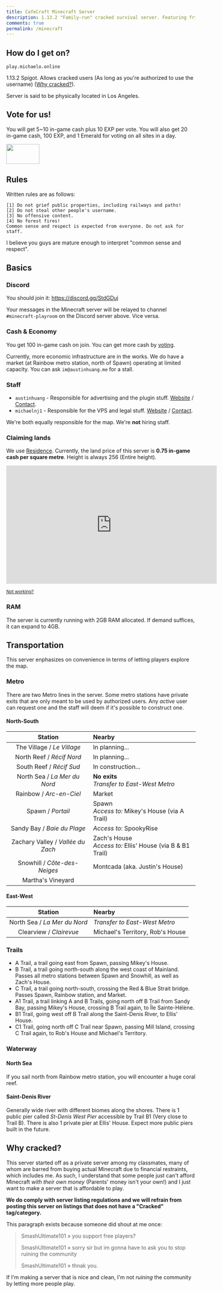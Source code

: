 ```yaml
---
title: CafeCraft Minecraft Server
description: 1.13.2 "Family-run" cracked survival server. Featuring friendly staff and a map with a town feel!
comments: true
permalink: /minecraft
---
```


## How do I get on?
`play.michaelo.online`

1.13.2 Spigot. Allows cracked users (As long as you're authorized to use the username) ([Why cracked?](#why-cracked)).

Server is said to be physically located in Los Angeles.

## Vote for us!
You will get 5~10 in-game cash plus 10 EXP per vote. You will also get 20 in-game cash, 100 EXP, and 1 Emerald for voting on all sites in a day.

<a href="https://minecraftservers.biz/servers/142897/vote/" target="_blank"><img src="https://minecraftservers.biz/vote2.gif" width="88" height="53" border="0"></a>

## Rules
Written rules are as follows:

```
[1] Do not grief public properties, including railways and paths!
[2] Do not steal other people's username.
[3] No offensive content.
[4] No forest fires!
Common sense and respect is expected from everyone. Do not ask for staff.
```
I believe you guys are mature enough to interpret "common sense and respect".

## Basics
### Discord
You should join it: https://discord.gg/StdGDuj

Your messages in the Minecraft server will be relayed to channel `#minecraft-playroom` on the Discord server above. Vice versa.

### Cash & Economy
You get 100 in-game cash on join. You can get more cash by [voting](#vote-for-us).

Currently, more economic infrastructure are in the works. We do have a market (at Rainbow metro station, north of Spawn) operating at limited capacity. You can ask `im@austinhuang.me` for a stall.

### Staff

* `austinhuang` - Responsible for advertising and the plugin stuff. [Website](./) / [Contact](./contact).
* `michaelnj1` - Responsible for the VPS and legal stuff. [Website](https://michaelo.online/) / [Contact](https://michaelo.online/Contact-Me/).

We're both equally responsible for the map. We're **not** hiring staff.

### Claiming lands
We use [Residence](https://www.spigotmc.org/resources/residence.11480/). Currently, the land price of this server is **0.75 in-game cash per square metre**. Height is always 256 (Entire height).

<iframe width="560" height="315" src="https://www.youtube-nocookie.com/embed/-cP6beAUVC8" frameborder="0" allow="accelerometer; autoplay; encrypted-media; gyroscope; picture-in-picture" allowfullscreen></iframe>
  
<small><a href="https://www.youtube.com/watch?v=-cP6beAUVC8">Not working?</a></small>
### RAM
The server is currently running with 2GB RAM allocated. If demand suffices, it can expand to 4GB.

## Transportation
This server enphasizes on convenience in terms of letting players explore the map.

### Metro
There are two Metro lines in the server. Some metro stations have private exits that are only meant to be used by authorized users. Any *active* user can request one and the staff will deem if it's possible to construct one.

#### North-South

<table>
<thead>
<tr>
<th align="center">Station</th>
<th align="left">Nearby</th>
</tr>
</thead>
<tbody>
<tr>
<td align="center">The Village / <em>Le Village</em></td>
<td align="left">In planning...</td>
</tr>
<tr>
<td align="center">North Reef / <em>Récif Nord</em></td>
<td align="left">In planning...</td>
</tr>
<tr>
<td align="center">South Reef / <em>Récif Sud</em></td>
<td align="left">In construction...</td>
</tr>
<tr>
<td align="center">North Sea / <em>La Mer du Nord</em></td>
<td align="left"><strong>No exits</strong><br><em>Transfer to East-West Metro</em></td>
</tr>
<tr>
<td align="center">Rainbow / <em>Arc-en-Ciel</em></td>
<td align="left">Market</td>
</tr>
<tr>
<td align="center">Spawn / <em>Portail</em></td>
<td align="left">Spawn<br><em>Access to:</em> Mikey's House (via A Trail)</td>
</tr>
<tr>
<td align="center">Sandy Bay / <em>Baie du Plage</em></td>
<td align="left"><em>Access to:</em> SpookyRise</td>
</tr>
<tr>
<td align="center">Zachary Valley / <em>Vallée du Zach</em></td>
<td align="left">Zach's House<br><em>Access to:</em> Ellis' House (via B &amp; B1 Trail)</td>
</tr>
<tr>
<td align="center">Snowhill / <em>Côte-des-Neiges</em></td>
<td align="left">Montcada (aka. Justin's House)</td>
</tr>
<tr>
<td align="center">Martha's Vineyard</td>
<td align="left"></td>
</tr>
</tbody>
</table>

#### East-West

<table>
<thead>
<tr>
<th align="center">Station</th>
<th align="left">Nearby</th>
</tr>
</thead>
<tbody>
<tr>
<td align="center">North Sea / <em>La Mer du Nord</em></td>
<td align="left"><em>Transfer to East-West Metro</em></td>
</tr>
<tr>
<td align="center">Clearview / <em>Clairevue</em></td>
<td align="left">Michael's Territory, Rob's House</td>
</tr>
</tbody>
</table>

### Trails

* A Trail, a trail going east from Spawn, passing Mikey's House.
* B Trail, a trail going north-south along the west coast of Mainland. Passes all metro stations between Spawn and Snowhill, as well as Zach's House.
* C Trail, a trail going north-south, crossing the Red & Blue Strait bridge. Passes Spawn, Rainbow station, and Market.
* A1 Trail, a trail linking A and B Trails, going north off B Trail from Sandy Bay, passing Mikey's House, crossing B Trail again, to Île Sainte-Hélène.
* B1 Trail, going west off B Trail along the Saint-Denis River, to Ellis' House.
* C1 Trail, going north off C Trail near Spawn, passing Mill Island, crossing C Trail again, to Rob's House and Michael's Territory.
### Waterway
#### North Sea
If you sail north from Rainbow metro station, you will encounter a huge coral reef.
#### Saint-Denis River
Generally wide river with different biomes along the shores. There is 1 public pier called *St-Denis West Pier* accessible by Trail B1 (Very close to Trail B). There is also 1 private pier at Ellis' House. Expect more public piers built in the future.

## Why cracked?
This server started off as a private server among my classmates, many of whom are barred from buying actual Minecraft due to financial restraints, which includes me. As such, I understand that some people just can't afford Minecraft *with their own money* (Parents' money isn't your own!) and I just want to make a server that is affordable to play.

**We do comply with server listing regulations and we will refrain from posting this server on listings that does not have a "Cracked" tag/category.**

This paragraph exists because someone did shout at me once:

> SmashUltimate101 » you support free players?
>
> SmashUltimate101 » sorry sir but im gonna have to ask you to stop ruining the community
>
> SmashUltimate101 » thnak you.

If I'm making a server that is nice and clean, I'm not *ruining* the community by letting more people play.
